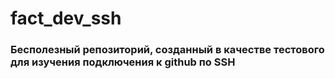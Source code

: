 # fact_dev_ssh

### Бесполезный репозиторий, созданный в качестве тестового для изучения подключения к github по SSH
